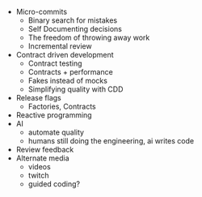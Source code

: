 
- Micro-commits
  - Binary search for mistakes
  - Self Documenting decisions
  - The freedom of throwing away work
  - Incremental review
- Contract driven development
  - Contract testing
  - Contracts + performance
  - Fakes instead of mocks
  - Simplifying quality with CDD
- Release flags
  - Factories, Contracts
- Reactive programming
- AI
  - automate quality
  - humans still doing the engineering, ai writes code
- Review feedback
- Alternate media
  - videos
  - twitch
  - guided coding?